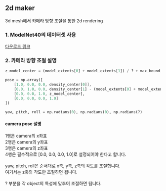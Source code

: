 ## 2d maker

3d mesh에서 카메라 방향 조절을 통한 2d rendering

### 1. ModelNet40의 데이터셋 사용
[다운로드 링크](https://www.kaggle.com/datasets/balraj98/modelnet40-princeton-3d-object-dataset)

### 2. 카메라 방향 조절 설명

```python
z_model_center = (model_extents[0] + model_extents[1]) / ? + max_bound[2] / ?

pose = np.array([
    [1.0, 0.0, 0.0, density_center[0]],
    [0.0, 1.0, 0.0, density_center[1] - (model_extents[0] + model_extents[1]) / ?],
    [0.0, 0.0, 1.0, z_model_center],
    [0.0, 0.0, 0.0, 1.0]
])

yaw, pitch, roll = np.radians(0), np.radians(0), np.radians(?)
```

#### camera pose 설명
1행은 camera의 x좌표<br>
2행은 camera의 y좌표<br>
3행은 camera의 z좌표<br>
4행은 필수적으로 [0.0, 0.0, 0.0, 1.0]로 설정되어야 한다고 합니다.<br>
<br>
yaw, pitch, roll은 순서대로 x축, y축, z축의 각도를 조절합니다.<br>
여기서는 z축의 각도만 조절하면 됩니다.<br>
<br>
? 부분을 각 object의 특성에 맞추어 조절하면 됩니다.<br>

